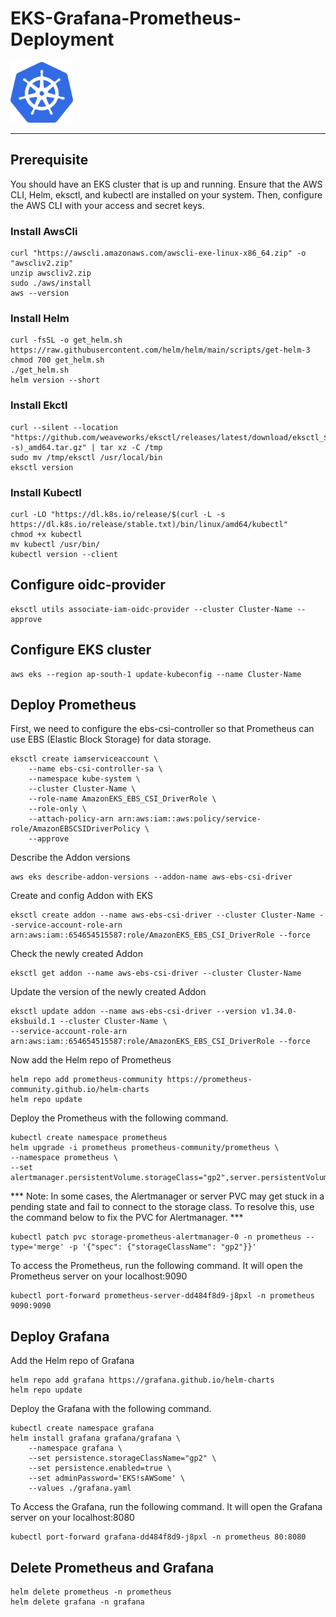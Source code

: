 # EKS-Grafana-Prometheus-Deployment

<img src="https://github.com/kubernetes/kubernetes/raw/master/logo/logo.png" width="100">

----
## Prerequisite
You should have an EKS cluster that is up and running. Ensure that the AWS CLI, Helm, eksctl, and kubectl are installed on your system. Then, configure the AWS CLI with your access and secret keys.

### Install AwsCli
```
curl "https://awscli.amazonaws.com/awscli-exe-linux-x86_64.zip" -o "awscliv2.zip"
unzip awscliv2.zip
sudo ./aws/install
aws --version
```
### Install Helm
```
curl -fsSL -o get_helm.sh https://raw.githubusercontent.com/helm/helm/main/scripts/get-helm-3
chmod 700 get_helm.sh
./get_helm.sh
helm version --short
```
### Install Ekctl
```
curl --silent --location "https://github.com/weaveworks/eksctl/releases/latest/download/eksctl_$(uname -s)_amd64.tar.gz" | tar xz -C /tmp
sudo mv /tmp/eksctl /usr/local/bin
eksctl version
```
### Install Kubectl
```
curl -LO "https://dl.k8s.io/release/$(curl -L -s https://dl.k8s.io/release/stable.txt)/bin/linux/amd64/kubectl"
chmod +x kubectl
mv kubectl /usr/bin/
kubectl version --client
```
## Configure oidc-provider
```
eksctl utils associate-iam-oidc-provider --cluster Cluster-Name --approve
```
## Configure EKS cluster
```
aws eks --region ap-south-1 update-kubeconfig --name Cluster-Name
```
## Deploy Prometheus
First, we need to configure the ebs-csi-controller so that Prometheus can use EBS (Elastic Block Storage) for data storage.
```
eksctl create iamserviceaccount \
    --name ebs-csi-controller-sa \
    --namespace kube-system \
    --cluster Cluster-Name \
    --role-name AmazonEKS_EBS_CSI_DriverRole \
    --role-only \
    --attach-policy-arn arn:aws:iam::aws:policy/service-role/AmazonEBSCSIDriverPolicy \
    --approve
```
Describe the Addon versions
```
aws eks describe-addon-versions --addon-name aws-ebs-csi-driver
```
Create and config Addon with EKS
```
eksctl create addon --name aws-ebs-csi-driver --cluster Cluster-Name --service-account-role-arn arn:aws:iam::654654515587:role/AmazonEKS_EBS_CSI_DriverRole --force
```
Check the newly created Addon
```
eksctl get addon --name aws-ebs-csi-driver --cluster Cluster-Name
```
Update the version of the newly created Addon
```
eksctl update addon --name aws-ebs-csi-driver --version v1.34.0-eksbuild.1 --cluster Cluster-Name \
--service-account-role-arn arn:aws:iam::654654515587:role/AmazonEKS_EBS_CSI_DriverRole --force
```
Now add the Helm repo of Prometheus
```
helm repo add prometheus-community https://prometheus-community.github.io/helm-charts
helm repo update
```
Deploy the Prometheus with the following command.
```
kubectl create namespace prometheus
helm upgrade -i prometheus prometheus-community/prometheus \
--namespace prometheus \
--set alertmanager.persistentVolume.storageClass="gp2",server.persistentVolume.storageClass="gp2"
```
*** Note: In some cases, the Alertmanager or server PVC may get stuck in a pending state and fail to connect to the storage class. To resolve this, use the command below to fix the PVC for Alertmanager. ***
```
kubectl patch pvc storage-prometheus-alertmanager-0 -n prometheus --type='merge' -p '{"spec": {"storageClassName": "gp2"}}'
```
To access the Prometheus, run the following command. It will open the Prometheus server on your localhost:9090
```
kubectl port-forward prometheus-server-dd484f8d9-j8pxl -n prometheus 9090:9090
```

## Deploy Grafana

Add the Helm repo of Grafana
```
helm repo add grafana https://grafana.github.io/helm-charts
helm repo update
```
Deploy the Grafana with the following command.
```
kubectl create namespace grafana
helm install grafana grafana/grafana \
    --namespace grafana \
    --set persistence.storageClassName="gp2" \
    --set persistence.enabled=true \
    --set adminPassword='EKS!sAWSome' \
    --values ./grafana.yaml
```
To Access the Grafana, run the following command. It will open the Grafana server on your localhost:8080
```
kubectl port-forward grafana-dd484f8d9-j8pxl -n prometheus 80:8080
```

## Delete Prometheus and Grafana
```
helm delete prometheus -n prometheus
helm delete grafana -n grafana
```
